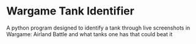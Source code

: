 # Wargame Tank Identifier
 A python program designed to identify a tank through live screenshots in Wargame: Airland Battle and what tanks one has that could beat it
